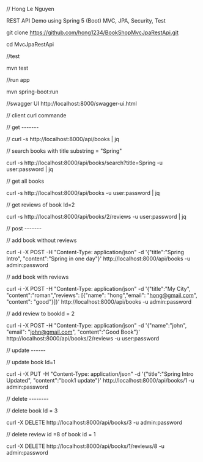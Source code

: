 // Hong Le Nguyen

REST API Demo using Spring 5 (Boot) MVC, JPA, Security, Test

git clone https://github.com/hong1234/BookShopMvcJpaRestApi.git

cd MvcJpaRestApi

//test

mvn test

//run app

mvn spring-boot:run

//swagger UI
http://localhost:8000/swagger-ui.html

// client curl commande

// get -------

// curl -s http://localhost:8000/api/books | jq

// search books with title substring = "Spring"

curl -s http://localhost:8000/api/books/search?title=Spring -u user:password | jq

// get all books

curl -s http://localhost:8000/api/books -u user:password | jq

// get reviews of book Id=2

curl -s http://localhost:8000/api/books/2/reviews -u user:password | jq

// post -------

// add book without reviews

curl -i -X POST -H "Content-Type: application/json" -d '{"title":"Spring Intro", "content":"Spring in one day"}' http://localhost:8000/api/books -u admin:password

// add book with reviews

curl -i -X POST -H "Content-Type: application/json" -d '{"title":"My City", "content":"roman","reviews": [{"name": "hong","email": "hong@gmail.com", "content": "good"}]}' http://localhost:8000/api/books -u admin:password

// add review to bookId = 2

curl -i -X POST -H "Content-Type: application/json" -d '{"name":"john", "email": "john@gmail.com", "content":"Good Book"}' http://localhost:8000/api/books/2/reviews -u user:password

// update ------

// update book Id=1

curl -i -X PUT -H "Content-Type: application/json" -d '{"title":"Spring Intro Updated", "content":"book1 update"}' http://localhost:8000/api/books/1 -u admin:password


// delete --------

// delete book Id = 3

curl -X DELETE http://localhost:8000/api/books/3  -u admin:password

// delete review id =8  of book id = 1

curl -X DELETE http://localhost:8000/api/books/1/reviews/8  -u admin:password
